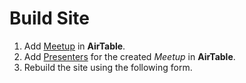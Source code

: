 # Build Site

1. Add [Meetup](https://airtable.com/shrNx9Wuc7p15fr8O) in **AirTable**.
2. Add [Presenters](https://airtable.com/shrp7GCybwq4igBwf) for the created _Meetup_ in **AirTable**.
3. Rebuild the site using the following form.
